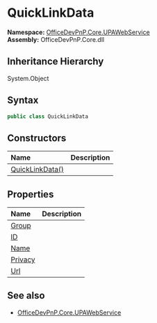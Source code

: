 # QuickLinkData
  

**Namespace:** [OfficeDevPnP.Core.UPAWebService](OfficeDevPnP.Core.UPAWebService.md)  
**Assembly:** OfficeDevPnP.Core.dll  
## Inheritance Hierarchy
System.Object  
## Syntax
```C#
public class QuickLinkData
```
## Constructors
|**Name**|**Description**|
|:-----|:-----|
| [QuickLinkData()](OfficeDevPnP.Core.UPAWebService.QuickLinkData.ctor1.md) |  
## Properties
|**Name**|**Description**|
|:-----|:-----|
| [Group](OfficeDevPnP.Core.UPAWebService.QuickLinkData.Group.md) | 
| [ID](OfficeDevPnP.Core.UPAWebService.QuickLinkData.ID.md) | 
| [Name](OfficeDevPnP.Core.UPAWebService.QuickLinkData.Name.md) | 
| [Privacy](OfficeDevPnP.Core.UPAWebService.QuickLinkData.Privacy.md) | 
| [Url](OfficeDevPnP.Core.UPAWebService.QuickLinkData.Url.md) | 
## See also
- [OfficeDevPnP.Core.UPAWebService](OfficeDevPnP.Core.UPAWebService.md)
